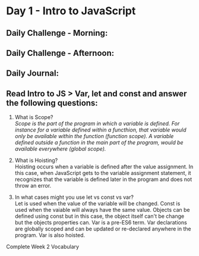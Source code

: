 # Day 1 - Intro to JavaScript

## Daily Challenge - Morning:

## Daily Challenge - Afternoon:

## Daily Journal:
## Read Intro to JS > Var, let and const and answer the following questions:
1. What is Scope? <br>
*Scope is the part of the program in which a variable is defined.  For instance for a variable defined within a functhion, that variable would only be available within the function (function scope).  A variable defined outside a function in the main part of the program, would be available everywhere (global scope).*

2. What is Hoisting? <br>
Hoisting occurs when a variable is defined after the value assignment.  In this case, when JavaScript gets to the variable assignment statement, it recognizes that the variable is defined later in the program and does not throw an error.

3. In what cases might you use let vs const vs var? <br>
Let is used when the value of the variable will be changed.  Const is used when the vaiable will always have the same value.  Objects can be defined using const but in this case, the object itself can't be change but the objects properties can.  Var is a pre-ES6 term.  Var declarations are globally scoped and can be updated or re-declared anywhere in the program.  Var is also hoisted.

Complete Week 2 Vocabulary